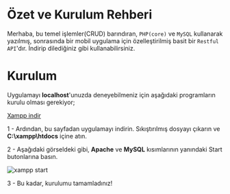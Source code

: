 # Özet ve Kurulum Rehberi

Merhaba, bu temel işlemler(CRUD) barındıran, `PHP(core)` ve `MySQL` kullanarak yazılmış, sonrasında bir mobil uygulama için özelleştirilmiş basit bir `Restful API`'dır. İndirip dilediğiniz gibi kullanabilirsiniz.


# Kurulum

Uygulamayı **localhost**'unuzda deneyebilmeniz için aşağıdaki programların kurulu olması gerekiyor;

[Xampp indir](https://www.apachefriends.org/tr/download.html)

1 - Ardından, bu sayfadan uygulamayı indirin. Sıkıştırılmış dosyayı çıkarın ve **C:\xampp\htdocs** içine atın. 

2 - Aşağıdaki görseldeki gibi, **Apache** ve **MySQL** kısımlarının yanındaki Start butonlarına basın.

![xampp start](https://www.linkpicture.com/q/Ekran-Al%C4%B1nt%C4%B1s%C4%B1_38.jpg)

3 - Bu kadar, kurulumu tamamladınız!
